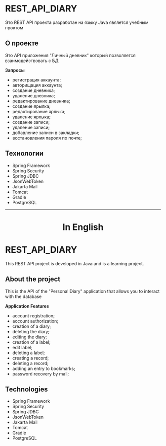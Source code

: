 # REST_API_DIARY

Это REST API проекта разработан на языку Java явялется учебным проктом

## О проекте

Это API приложения "Личный дневник" который позволяется взаимодействовать с БД

__Запросы__

- регистрация аккаунта;
- авторищация аккаунта;
- создание дневника;
- удаление дневника;
- редактирование дневника;
- создание ярылка;
- редактирование ярлыка;
- удаление ярлыка;
- создание записи;
- удаление записи;
- добавление записи в закладки;
- востановления пароля по почте;

## Технологии

- Spring Framework
- Spring Security
- Spring JDBC
- JsonWebToken
- Jakarta Mail
- Tomcat
- Gradle
- PostgreSQL

---
<h1 align="center">In English</h1>

# REST_API_DIARY

This REST API project is developed in Java and is a learning project.

## About the project

This is the API of the "Personal Diary" application that allows you to interact with the database

__Application Features__

- account registration;
- account authorization;
- creation of a diary;
- deleting the diary;
- editing the diary;
- creation of a label;
- edit label;
- deleting a label;
- creating a record;
- deleting a record;
- adding an entry to bookmarks;
- password recovery by mail;

## Technologies

- Spring Framework
- Spring Security
- Spring JDBC
- JsonWebToken
- Jakarta Mail
- Tomcat
- Gradle
- PostgreSQL

